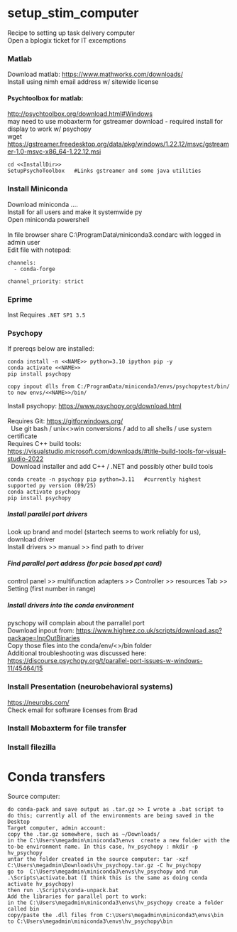 # setup_stim_computer
Recipe to setting up task delivery computer <br>
Open a bplogix ticket for IT excemptions <br>

### Matlab
Download matlab: https://www.mathworks.com/downloads/ <br>
Install using nimh email address w/ sitewide license <br>

#### Psychtoolbox for matlab: 
http://psychtoolbox.org/download.html#Windows  <br>
may need to use mobaxterm for gstreamer download - required install for display to work w/ psychopy <br>
wget https://gstreamer.freedesktop.org/data/pkg/windows/1.22.12/msvc/gstreamer-1.0-msvc-x86_64-1.22.12.msi <br>
```
cd <<InstallDir>>
SetupPsychoToolbox   #Links gstreamer and some java utilities
```


### Install Miniconda 
Download miniconda .... <br>
Install for all users and make it systemwide py <br>
Open miniconda powershell <br>
<br>
In file browser share C:\ProgramData\miniconda3\.condarc  with logged in admin user <br>
Edit file with notepad: 
```
channels:
  - conda-forge

channel_priority: strict
```

### Eprime
Inst
Requires `.NET SP1 3.5 `


### Psychopy
If prereqs below are installed:
```
conda install -n <<NAME>> python=3.10 ipython pip -y
conda activate <<NAME>>
pip install psychopy
```
`copy inpout dlls from C:/ProgramData/miniconda3/envs/psychopytest/bin/  to new envs/<<NAME>>/bin/  `

Install psychopy: https://www.psychopy.org/download.html <br><br>
Requires Git:  https://gitforwindows.org/ <br>
&nbsp;&nbsp;Use git bash / unix<>win conversions / add to all shells / use system certificate <br>
Requires C++ build tools: https://visualstudio.microsoft.com/downloads/#title-build-tools-for-visual-studio-2022 <br>
&nbsp;&nbsp;Download installer and add C++ / .NET and possibly other build tools <br>


```
conda create -n psychopy pip python=3.11   #currently highest supported py version (09/25)
conda activate psychopy
pip install psychopy 
```
##### Install parallel port drivers
Look up brand and model (startech seems to work reliably for us), download driver <br>
Install drivers >> manual >> find path to driver <br>

##### Find parallel port address (for pcie based ppt card)
control panel >> multifunction adapters >> Controller >> resources Tab >> Setting (first number in range)

##### Install drivers into the conda environment
pyschopy will complain about the parrallel port <br>
Download inpout from: https://www.highrez.co.uk/scripts/download.asp?package=InpOutBinaries   <br>
Copy those files into the conda/env/<<MYENV>>/bin  folder    <br>
Additional troubleshooting was discussed here: https://discourse.psychopy.org/t/parallel-port-issues-w-windows-11/45464/15

### Install Presentation (neurobehavioral systems)
https://neurobs.com/ <br>
Check email for software licenses from Brad

### Install Mobaxterm for file transfer


### Install filezilla


# Conda transfers
Source computer: 
```
do conda-pack and save output as .tar.gz >> I wrote a .bat script to do this; currently all of the environments are being saved in the Desktop
Target computer, admin account:
copy the .tar.gz somewhere, such as ~/Downloads/
in the C:\Users\megadmin\miniconda3\envs  create a new folder with the to-be environment name. In this case, hv_psychopy : mkdir -p hv_psychopy
untar the folder created in the source computer: tar -xzf C:\Users\megadmin\Downloads\hv_psychopy.tar.gz -C hv_psychopy
go to  C:\Users\megadmin\miniconda3\envs\hv_psychopy and run .\Scripts\activate.bat (I think this is the same as doing conda activate hv_psychopy)
then run .\Scripts\conda-unpack.bat
Add the libraries for parallel port to work:
in the C:\Users\megadmin\miniconda3\envs\hv_psychopy create a folder called bin
copy/paste the .dll files from C:\Users\megadmin\miniconda3\envs\bin to C:\Users\megadmin\miniconda3\envs\hv_psychopy\bin
```



